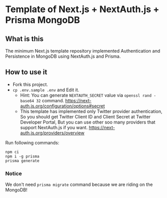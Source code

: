 # Template of Next.js + NextAuth.js + Prisma MongoDB

## What is this

The minimum Next.js template repository implemented Authentication and Persistence in MongoDB using NextAuth.js and Prisma.

## How to use it

- Fork this project.
- `cp .env.sample .env` and Edit it.
  - Hint: You can generate `NEXTAUTH_SECRET` value via `openssl rand -base64 32` command. https://next-auth.js.org/configuration/options#secret
  - This template has implemented only Twitter provider authentication, So you should get Twitter Client ID and Client Secret at Twitter Developer Portal, But you can use other soo many providers that support NextAuth.js if you want. https://next-auth.js.org/providers/overview

Run following commands:

```
npm ci
npm i -g prisma
prisma generate
```

### Notice

We don't need `prisma migrate` command because we are riding on the MongoDB!
